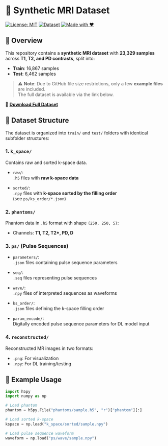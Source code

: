 # 🧠 Synthetic MRI Dataset

[![License: MIT](https://img.shields.io/badge/License-MIT-yellow.svg)](LICENSE)
[![Dataset](https://img.shields.io/badge/Data-Available-brightgreen.svg)](https://drive.google.com/file/d/1cIJ-pzP3Sd16GqXRqOqlJ0tyiZ0slTiW/view?usp=sharing)
[![Made with ❤️](https://img.shields.io/badge/Made%20with-%E2%9D%A4-red)](#)

## 📌 Overview

This repository contains a **synthetic MRI dataset** with **23,329 samples** across **T1, T2, and PD contrasts**, split into:

- **Train**: 16,867 samples  
- **Test**: 6,462 samples

> ⚠️ **Note**: Due to GitHub file size restrictions, only a few **example files** are included.  
> The full dataset is available via the link below.

🔗 **[Download Full Dataset](https://drive.google.com/file/d/1cIJ-pzP3Sd16GqXRqOqlJ0tyiZ0slTiW/view?usp=sharing)** <!-- Replace # with your actual link -->


## 📂 Dataset Structure

The dataset is organized into `train/` and `test/` folders with identical subfolder structures:

### 1. `k_space/`
Contains raw and sorted k-space data.

- `raw/`:  
  `.h5` files with **raw k-space data**

- `sorted/`:  
  `.npy` files with **k-space sorted by the filling order**  
  (see `ps/ks_order/*.json`)



### 2. `phantoms/`
Phantom data in `.h5` format with shape `(250, 250, 5)`:

- Channels: **T1, T2, T2\*, PD, D**



### 3. `ps/` (Pulse Sequences)

- `parameters/`:  
  `.json` files containing pulse sequence parameters

- `seq/`:  
  `.seq` files representing pulse sequences

- `wave/`:  
  `.npy` files of interpreted sequences as waveforms

- `ks_order/`:  
  `.json` files defining the k-space filling order

- `param_encode/`:  
  Digitally encoded pulse sequence parameters for DL model input



### 4. `reconstructed/`

Reconstructed MR images in two formats:

- `.png`: For visualization  
- `.npy`: For DL training/testing



## 🚀 Example Usage

```python
import h5py
import numpy as np

# Load phantom
phantom = h5py.File("phantoms/sample.h5", "r")["phantom"][:]

# Load sorted k-space
kspace = np.load("k_space/sorted/sample.npy")

# Load pulse sequence waveform
waveform = np.load("ps/wave/sample.npy")
```


